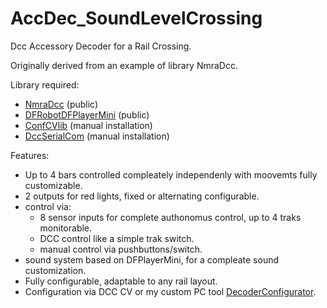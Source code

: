 # AccDec_SoundLevelCrossing

Dcc Accessory Decoder for a Rail Crossing.

Originally derived from an example of library NmraDcc.

Library required:

- [NmraDcc] (public)
- [DFRobotDFPlayerMini] (public)
- [ConfCVlib] (manual installation)
- [DccSerialCom] (manual installation)

Features:

- Up to 4 bars controlled compleately independenly with moovemts fully customizable.
- 2 outputs for red lights, fixed or alternating configurable.
- control via:
  - 8 sensor inputs for complete authonomus control, up to 4 traks monitorable.
  - DCC control like a simple trak switch.
  - manual control via pushbuttons/switch.
- sound system based on DFPlayerMini, for a compleate sound customization.
- Fully configurable, adaptable to any rail layout.
- Configuration via DCC CV or my custom PC tool [DecoderConfigurator].

[NmraDcc]: https://github.com/mrrwa/NmraDcc
[ConfCVlib]: https://github.com/M5Ross/ConfCVlib
[DccSerialCom]: https://github.com/M5Ross/DccSerialCom
[DecoderConfigurator]: https://github.com/M5Ross/DecoderConfigurator
[DFRobotDFPlayerMini]: https://github.com/DFRobot/DFRobotDFPlayerMini